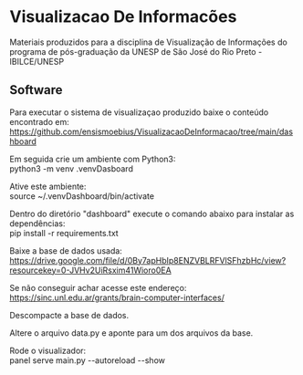 # Visualizacao De Informacões
Materiais produzidos para a disciplina de Visualização de Informações do programa de pós-graduação da UNESP de São José do Rio Preto - IBILCE/UNESP

## Software
Para executar o sistema de visualizaçao produzido baixe o conteúdo encontrado em:  
https://github.com/ensismoebius/VisualizacaoDeInformacao/tree/main/dashboard  

Em seguida crie um ambiente com Python3:  
python3 -m venv .venvDasboard  

Ative este ambiente:  
source ~/.venvDashboard/bin/activate  

Dentro do diretório "dashboard" execute o comando abaixo para instalar as dependências:  
pip install -r requirements.txt  

Baixe a base de dados usada:  
https://drive.google.com/file/d/0By7apHbIp8ENZVBLRFVlSFhzbHc/view?resourcekey=0-JVHv2UiRsxim41Wioro0EA  

Se não conseguir achar acesse este endereço:  
https://sinc.unl.edu.ar/grants/brain-computer-interfaces/  

Descompacte a base de dados.  

Altere o arquivo data.py e aponte para um dos arquivos da base.  

Rode o visualizador:  
panel serve main.py --autoreload --show  



